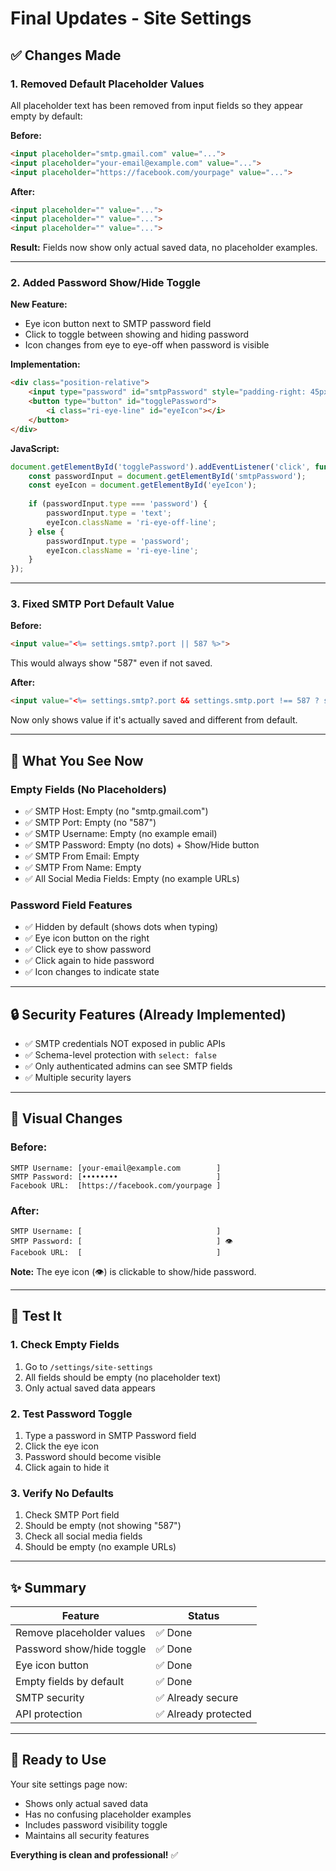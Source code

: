 # Final Updates - Site Settings

## ✅ Changes Made

### 1. Removed Default Placeholder Values
All placeholder text has been removed from input fields so they appear empty by default:

**Before:**
```html
<input placeholder="smtp.gmail.com" value="...">
<input placeholder="your-email@example.com" value="...">
<input placeholder="https://facebook.com/yourpage" value="...">
```

**After:**
```html
<input placeholder="" value="...">
<input placeholder="" value="...">
<input placeholder="" value="...">
```

**Result:** Fields now show only actual saved data, no placeholder examples.

---

### 2. Added Password Show/Hide Toggle

**New Feature:**
- Eye icon button next to SMTP password field
- Click to toggle between showing and hiding password
- Icon changes from eye to eye-off when password is visible

**Implementation:**
```html
<div class="position-relative">
    <input type="password" id="smtpPassword" style="padding-right: 45px;">
    <button type="button" id="togglePassword">
        <i class="ri-eye-line" id="eyeIcon"></i>
    </button>
</div>
```

**JavaScript:**
```javascript
document.getElementById('togglePassword').addEventListener('click', function() {
    const passwordInput = document.getElementById('smtpPassword');
    const eyeIcon = document.getElementById('eyeIcon');
    
    if (passwordInput.type === 'password') {
        passwordInput.type = 'text';
        eyeIcon.className = 'ri-eye-off-line';
    } else {
        passwordInput.type = 'password';
        eyeIcon.className = 'ri-eye-line';
    }
});
```

---

### 3. Fixed SMTP Port Default Value

**Before:**
```html
<input value="<%= settings.smtp?.port || 587 %>">
```
This would always show "587" even if not saved.

**After:**
```html
<input value="<%= settings.smtp?.port && settings.smtp.port !== 587 ? settings.smtp.port : '' %>">
```
Now only shows value if it's actually saved and different from default.

---

## 🎯 What You See Now

### Empty Fields (No Placeholders)
- ✅ SMTP Host: Empty (no "smtp.gmail.com")
- ✅ SMTP Port: Empty (no "587")
- ✅ SMTP Username: Empty (no example email)
- ✅ SMTP Password: Empty (no dots) + Show/Hide button
- ✅ SMTP From Email: Empty
- ✅ SMTP From Name: Empty
- ✅ All Social Media Fields: Empty (no example URLs)

### Password Field Features
- ✅ Hidden by default (shows dots when typing)
- ✅ Eye icon button on the right
- ✅ Click eye to show password
- ✅ Click again to hide password
- ✅ Icon changes to indicate state

---

## 🔒 Security Features (Already Implemented)

- ✅ SMTP credentials NOT exposed in public APIs
- ✅ Schema-level protection with `select: false`
- ✅ Only authenticated admins can see SMTP fields
- ✅ Multiple security layers

---

## 📸 Visual Changes

### Before:
```
SMTP Username: [your-email@example.com        ]
SMTP Password: [••••••••                      ]
Facebook URL:  [https://facebook.com/yourpage ]
```

### After:
```
SMTP Username: [                              ]
SMTP Password: [                              ] 👁️
Facebook URL:  [                              ]
```

**Note:** The eye icon (👁️) is clickable to show/hide password.

---

## 🧪 Test It

### 1. Check Empty Fields
1. Go to `/settings/site-settings`
2. All fields should be empty (no placeholder text)
3. Only actual saved data appears

### 2. Test Password Toggle
1. Type a password in SMTP Password field
2. Click the eye icon
3. Password should become visible
4. Click again to hide it

### 3. Verify No Defaults
1. Check SMTP Port field
2. Should be empty (not showing "587")
3. Check all social media fields
4. Should be empty (no example URLs)

---

## ✨ Summary

| Feature | Status |
|---------|--------|
| Remove placeholder values | ✅ Done |
| Password show/hide toggle | ✅ Done |
| Eye icon button | ✅ Done |
| Empty fields by default | ✅ Done |
| SMTP security | ✅ Already secure |
| API protection | ✅ Already protected |

---

## 🚀 Ready to Use

Your site settings page now:
- Shows only actual saved data
- Has no confusing placeholder examples
- Includes password visibility toggle
- Maintains all security features

**Everything is clean and professional!** ✅
